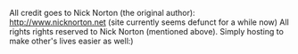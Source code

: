 All credit goes to Nick Norton (the original author): http://www.nicknorton.net (site currently seems defunct for a while now)
All rights rights reserved to Nick Norton (mentioned above).
Simply hosting to make other's lives easier as well:)
